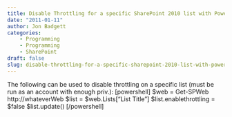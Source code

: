 ```yaml
---
title: Disable Throttling for a specific SharePoint 2010 list with PowerShell
date: "2011-01-11"
author: Jon Badgett
categories:
    - Programming
    - Programming
    - SharePoint
draft: false
slug: disable-throttling-for-a-specific-sharepoint-2010-list-with-powershell
---
```


The following can be used to disable throttling on a specific list (must be run
as an account with enough priv.): [powershell]
$web = Get-SPWeb http://whateverWeb
$list =
$web.Lists[“List Title”]
$list.enablethrottling = $false
$list.update()
[/powershell]
